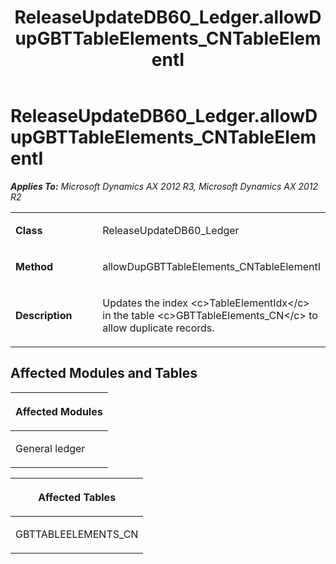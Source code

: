 ﻿---
title: ReleaseUpdateDB60_Ledger.allowDupGBTTableElements_CNTableElementI
TOCTitle: ReleaseUpdateDB60_Ledger.allowDupGBTTableElements_CNTableElementI
ms:assetid: 6aedd4ca-f3d9-0670-499a-c4064ffbfacc
ms:mtpsurl: https://msdn.microsoft.com/en-us/library/JJ685667(v=AX.60)
ms:contentKeyID: 49708868
ms.date: 05/18/2015
mtps_version: v=AX.60
---

# ReleaseUpdateDB60\_Ledger.allowDupGBTTableElements\_CNTableElementI 


_**Applies To:** Microsoft Dynamics AX 2012 R3, Microsoft Dynamics AX 2012 R2_

<table>
<colgroup>
<col style="width: 50%" />
<col style="width: 50%" />
</colgroup>
<tbody>
<tr class="odd">
<td><p><strong>Class</strong></p></td>
<td><p>ReleaseUpdateDB60_Ledger</p></td>
</tr>
<tr class="even">
<td><p><strong>Method</strong></p></td>
<td><p>allowDupGBTTableElements_CNTableElementI</p></td>
</tr>
<tr class="odd">
<td><p><strong>Description</strong></p></td>
<td><p>Updates the index &lt;c&gt;TableElementIdx&lt;/c&gt; in the table &lt;c&gt;GBTTableElements_CN&lt;/c&gt; to allow duplicate records.</p></td>
</tr>
</tbody>
</table>


## Affected Modules and Tables

<table>
<colgroup>
<col style="width: 100%" />
</colgroup>
<thead>
<tr class="header">
<th><p>Affected Modules</p></th>
</tr>
</thead>
<tbody>
<tr class="odd">
<td><p>General ledger</p></td>
</tr>
</tbody>
</table>


<table>
<colgroup>
<col style="width: 100%" />
</colgroup>
<thead>
<tr class="header">
<th><p>Affected Tables</p></th>
</tr>
</thead>
<tbody>
<tr class="odd">
<td><p>GBTTABLEELEMENTS_CN</p></td>
</tr>
</tbody>
</table>

  


